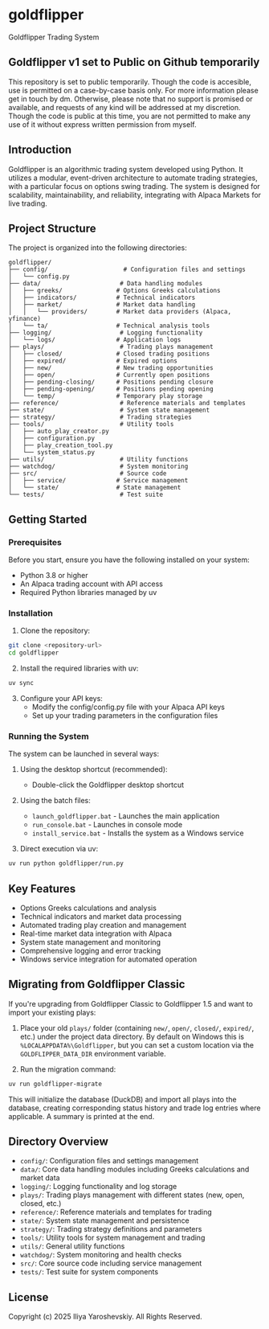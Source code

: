 # goldflipper
Goldflipper Trading System

## Goldflipper v1 set to Public on Github temporarily
This repository is set to public temporarily. Though the code is accesible, use is permitted on a case-by-case basis only. For more information please get in touch by dm. Otherwise, please note that no support is promised or available, and requests of any kind will be addressed at my discretion. 
Though the code is public at this time, you are not permitted to make any use of it without express written permission from myself.

## Introduction

Goldflipper is an algorithmic trading system developed using Python. It utilizes a modular, event-driven architecture to automate trading strategies, with a particular focus on options swing trading. The system is designed for scalability, maintainability, and reliability, integrating with Alpaca Markets for live trading.

## Project Structure

The project is organized into the following directories:

```
goldflipper/
├── config/                     # Configuration files and settings
│   └── config.py
├── data/                      # Data handling modules
│   ├── greeks/               # Options Greeks calculations
│   ├── indicators/           # Technical indicators
│   ├── market/               # Market data handling
│   │   └── providers/        # Market data providers (Alpaca, yfinance)
│   └── ta/                   # Technical analysis tools
├── logging/                   # Logging functionality
│   └── logs/                 # Application logs
├── plays/                     # Trading plays management
│   ├── closed/               # Closed trading positions
│   ├── expired/              # Expired options
│   ├── new/                  # New trading opportunities
│   ├── open/                 # Currently open positions
│   ├── pending-closing/      # Positions pending closure
│   ├── pending-opening/      # Positions pending opening
│   └── temp/                 # Temporary play storage
├── reference/                 # Reference materials and templates
├── state/                     # System state management
├── strategy/                  # Trading strategies
├── tools/                     # Utility tools
│   ├── auto_play_creator.py
│   ├── configuration.py
│   ├── play_creation_tool.py
│   └── system_status.py
├── utils/                     # Utility functions
├── watchdog/                  # System monitoring
├── src/                       # Source code
│   ├── service/              # Service management
│   └── state/                # State management
└── tests/                     # Test suite
```

## Getting Started

### Prerequisites

Before you start, ensure you have the following installed on your system:

- Python 3.8 or higher
- An Alpaca trading account with API access
- Required Python libraries managed by uv

### Installation

1. Clone the repository:
```bash
git clone <repository-url>
cd goldflipper
```

2. Install the required libraries with uv:
```bash
uv sync
```

3. Configure your API keys:
   - Modify the config/config.py file with your Alpaca API keys
   - Set up your trading parameters in the configuration files

### Running the System

The system can be launched in several ways:

1. Using the desktop shortcut (recommended):
   - Double-click the Goldflipper desktop shortcut

2. Using the batch files:
   - `launch_goldflipper.bat` - Launches the main application
   - `run_console.bat` - Launches in console mode
   - `install_service.bat` - Installs the system as a Windows service

3. Direct execution via uv:
```bash
uv run python goldflipper/run.py
```

## Key Features

- Options Greeks calculations and analysis
- Technical indicators and market data processing
- Automated trading play creation and management
- Real-time market data integration with Alpaca
- System state management and monitoring
- Comprehensive logging and error tracking
- Windows service integration for automated operation

## Migrating from Goldflipper Classic

If you're upgrading from Goldflipper Classic to Goldflipper 1.5 and want to import your existing plays:

1. Place your old `plays/` folder (containing `new/`, `open/`, `closed/`, `expired/`, etc.) under the project data directory. By default on Windows this is `%LOCALAPPDATA%\Goldflipper`, but you can set a custom location via the `GOLDFLIPPER_DATA_DIR` environment variable.

2. Run the migration command:

```bash
uv run goldflipper-migrate
```

This will initialize the database (DuckDB) and import all plays into the database, creating corresponding status history and trade log entries where applicable. A summary is printed at the end.

## Directory Overview

- `config/`: Configuration files and settings management
- `data/`: Core data handling modules including Greeks calculations and market data
- `logging/`: Logging functionality and log storage
- `plays/`: Trading plays management with different states (new, open, closed, etc.)
- `reference/`: Reference materials and templates for trading
- `state/`: System state management and persistence
- `strategy/`: Trading strategy definitions and parameters
- `tools/`: Utility tools for system management and trading
- `utils/`: General utility functions
- `watchdog/`: System monitoring and health checks
- `src/`: Core source code including service management
- `tests/`: Test suite for system components

## License

Copyright (c) 2025 Iliya Yaroshevskiy. All Rights Reserved.
